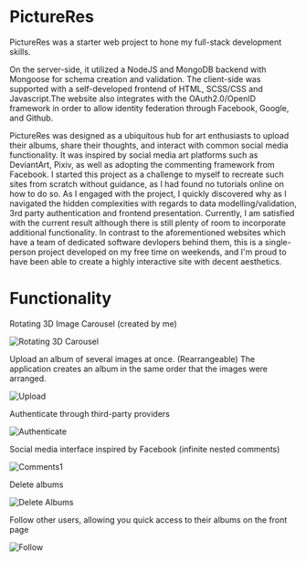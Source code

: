 # PictureRes

PictureRes was a starter web project to hone my full-stack development skills.

On the server-side, it utilized a NodeJS and MongoDB backend with Mongoose for schema creation and validation. The client-side was supported with a self-developed frontend of HTML, SCSS/CSS and Javascript.The website also integrates with the OAuth2.0/OpenID framework in order to allow identity federation through Facebook, Google, and Github. 

PictureRes was designed as a ubiquitous hub for art enthusiasts to upload their albums, share their thoughts, and interact with common social media functionality. It was inspired by social media art platforms such as DeviantArt, Pixiv, as well as adopting the commenting framework from Facebook. I started this project as a challenge to  myself to recreate such sites from scratch without guidance, as I had found no tutorials online on how to do so. As I engaged with the project, I quickly discovered why as I navigated the hidden complexities with regards to data modelling/validation, 3rd party authentication and frontend presentation. Currently, I am satisfied with the current result although there is still plenty of room to incorporate additional functionality. In contrast to the aforementioned websites which have a team of dedicated software devlopers behind them, this is a single-person project developed on my free time on weekends, and I'm proud to have been able to create a highly interactive site with decent aesthetics. 

# Functionality

Rotating 3D Image Carousel (created by me)

![Rotating 3D Carousel](https://i.imgur.com/h0SDenq.gif)

Upload an album of several images at once. (Rearrangeable) The application creates an album in the same order that the images were arranged. 

![Upload](https://i.imgur.com/j54y857.gif)

Authenticate through third-party providers 

![Authenticate](https://i.imgur.com/mRwJj4X.gif)

Social media interface inspired by Facebook (infinite nested comments) 

![Comments1](https://i.imgur.com/wa05EoL.gif)

Delete albums

![Delete Albums](https://i.imgur.com/ySiM7q6.gif)

Follow other users, allowing you quick access to their albums on the front page

![Follow](https://i.imgur.com/DMtXOvU.gif)

